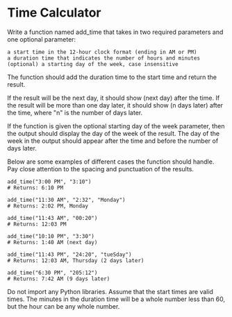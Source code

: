 # Time Calculator

Write a function named add_time that takes in two required parameters and one optional parameter:

    a start time in the 12-hour clock format (ending in AM or PM)
    a duration time that indicates the number of hours and minutes
    (optional) a starting day of the week, case insensitive

The function should add the duration time to the start time and return the result.

If the result will be the next day, it should show (next day) after the time. If the result will be more than one day later, it should show (n days later) after the time, where "n" is the number of days later.

If the function is given the optional starting day of the week parameter, then the output should display the day of the week of the result. The day of the week in the output should appear after the time and before the number of days later.

Below are some examples of different cases the function should handle. Pay close attention to the spacing and punctuation of the results.

    add_time("3:00 PM", "3:10")
    # Returns: 6:10 PM

    add_time("11:30 AM", "2:32", "Monday")
    # Returns: 2:02 PM, Monday

    add_time("11:43 AM", "00:20")
    # Returns: 12:03 PM

    add_time("10:10 PM", "3:30")
    # Returns: 1:40 AM (next day)

    add_time("11:43 PM", "24:20", "tueSday")
    # Returns: 12:03 AM, Thursday (2 days later)

    add_time("6:30 PM", "205:12")
    # Returns: 7:42 AM (9 days later)

Do not import any Python libraries. Assume that the start times are valid times. The minutes in the duration time will be a whole number less than 60, but the hour can be any whole number.

